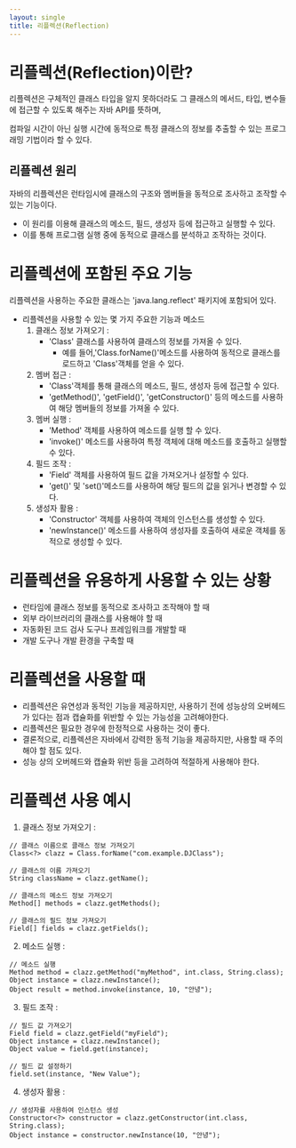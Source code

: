 ```yaml
---
layout: single
title: 리플렉션(Reflection)
---
```


# 리플렉션(Reflection)이란?
리플렉션은 구체적인 클래스 타입을 알지 못하더라도 그 클래스의 메서드, 타입, 변수들에 접근할 수 있도록 해주는 자바 API를 뜻하며,        

컴파일 시간이 아닌 실행 시간에 동적으로 특정 클래스의 정보를 추출할 수 있는 프로그래밍 기법이라 할 수 있다.

## 리플렉션 원리
자바의 리플렉션은 런타임시에 클래스의 구조와 멤버들을 동적으로 조사하고 조작할 수 있는 기능이다. 
      
- 이 원리를 이용해 클래스의 메소드, 필드, 생성자 등에 접근하고 실행할 수 있다.
- 이를 통해 프로그램 실행 중에 동적으로 클래스를 분석하고 조작하는 것이다.

# 리플렉션에 포함된 주요 기능
리플렉션을 사용하는 주요한 클래스는 'java.lang.reflect' 패키지에 포함되어 있다.        
- 리플렉션을 사용할 수 있는 몇 가지 주요한 기능과 메소드
    1. 클래스 정보 가져오기 :
        - 'Class' 클래스를 사용하여 클래스의 정보를 가져올 수 있다.
            - 예를 들어,'Class.forName()'메소드를 사용하여 동적으로 클래스를 로드하고 'Class'객체를 얻을 수 있다.
    2. 멤버 접근 :
        - 'Class'객체를 통해 클래스의 메소드, 필드, 생성자 등에 접근할 수 있다.
        - 'getMethod()', 'getField()', 'getConstructor()' 등의 메소드를 사용하여 해당 멤버들의 정보를 가져올 수 있다.
    3. 멤버 실행 :
        - 'Method' 객체를 사용하여 메소드를 실행 할 수 있다.
        - 'invoke()' 메소드를 사용하여 특정 객체에 대해 메소드를 호출하고 실행할 수 있다.
    4. 필드 조작 : 
        - 'Field' 객체를 사용하여 필드 값을 가져오거나 설정할 수 있다.
        - 'get()' 및 'set()'메소드를 사용하여 해당 필드의 값을 읽거나 변경할 수 있다.
    5. 생성자 활용 :
        - 'Constructor' 객체를 사용하여 객체의 인스턴스를 생성할 수 있다.
        - 'newInstance()' 메소드를 사용하여 생성자를 호출하여 새로운 객체를 동적으로 생성할 수 있다.

# 리플렉션을 유용하게 사용할 수 있는 상황
- 런타임에 클래스 정보를 동적으로 조사하고 조작해야 할 때
- 외부 라이브러리의 클래스를 사용해야 할 때
- 자동화된 코드 검사 도구나 프레임워크를 개발할 때
- 개발 도구나 개발 환경을 구축할 때
       
# 리플렉션을 사용할 때
- 리플렉션은 유연성과 동적인 기능을 제공하지만,
    사용하기 전에 성능상의 오버헤드가 있다는 점과 캡슐화를 위반할 수 있는 가능성을 고려해야한다. 
- 리플렉션은 필요한 경우에 한정적으로 사용하는 것이 좋다.
- 결론적으로, 리플렉션은 자바에서 강력한 동적 기능을 제공하지만, 사용할 때 주의해야 할 점도 있다.
- 성능 상의 오버헤드와 캡슐화 위반 등을 고려하여 적절하게 사용해야 한다.

# 리플렉션 사용 예시
1. 클래스 정보 가져오기 :
```
// 클래스 이름으로 클래스 정보 가져오기
Class<?> clazz = Class.forName("com.example.DJClass");

// 클래스의 이름 가져오기
String className = clazz.getName();

// 클래스의 메소드 정보 가져오기
Method[] methods = clazz.getMethods();

// 클래스의 필드 정보 가져오기
Field[] fields = clazz.getFields();

```

2. 메소드 실행 :
```
// 메소드 실행
Method method = clazz.getMethod("myMethod", int.class, String.class);
Object instance = clazz.newInstance();
Object result = method.invoke(instance, 10, "안녕");
```

3. 필드 조작 :
``` 
// 필드 값 가져오기
Field field = clazz.getField("myField");
Object instance = clazz.newInstance();
Object value = field.get(instance);

// 필드 값 설정하기
field.set(instance, "New Value");
```

4. 생성자 활용 :
```
// 생성자를 사용하여 인스턴스 생성
Constructor<?> constructor = clazz.getConstructor(int.class, String.class);
Object instance = constructor.newInstance(10, "안녕");
```
